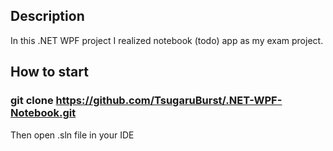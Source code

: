 ## Description
In this .NET WPF project I realized notebook (todo) app as my exam project.

## How to start
### git clone https://github.com/TsugaruBurst/.NET-WPF-Notebook.git
Then open .sln file in your IDE
